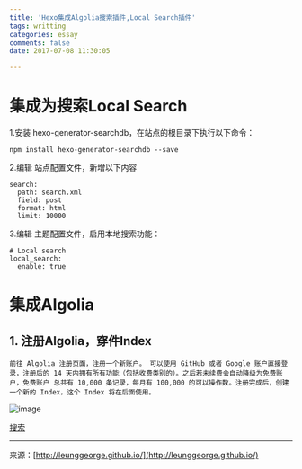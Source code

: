```yaml
---
title: 'Hexo集成Algolia搜索插件,Local Search插件'
tags: writting
categories: essay
comments: false
date: 2017-07-08 11:30:05

---
```


# 集成为搜索Local Search
1.安装 hexo-generator-searchdb，在站点的根目录下执行以下命令：

```
npm install hexo-generator-searchdb --save
```

2.编辑 站点配置文件，新增以下内容

```
search:
  path: search.xml
  field: post
  format: html
  limit: 10000
```

3.编辑 主题配置文件，启用本地搜索功能：

```
# Local search
local_search:
  enable: true
```

# 集成Algolia
## 1. 注册Algolia，穿件Index  
    前往 Algolia 注册页面，注册一个新账户。 可以使用 GitHub 或者 Google 账户直接登录，注册后的 14 天内拥有所有功能（包括收费类别的）。之后若未续费会自动降级为免费账户，免费账户 总共有 10,000 条记录，每月有 100,000 的可以操作数。注册完成后，创建一个新的 Index，这个 Index 将在后面使用。
    
![image](./algolia_index.png)






[搜索](http://theme-next.iissnan.com/third-party-services.html)

---
<link rel="stylesheet" href="http://yandex.st/highlightjs/6.1/styles/default.min.css">
<script src="http://yandex.st/highlightjs/6.1/highlight.min.js"></script>
<script>
hljs.tabReplace = ' ';
hljs.initHighlightingOnLoad();
</script>


来源：[http://leunggeorge.github.io/](http://leunggeorge.github.io/)  